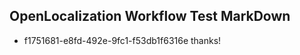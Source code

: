 ## OpenLocalization Workflow Test MarkDown
* f1751681-e8fd-492e-9fc1-f53db1f6316e thanks!

<!--HONumber=Jul16_HO2-->


